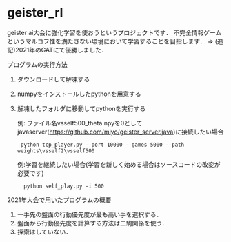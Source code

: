 # geister_rl
 geister ai大会に強化学習を使おうというプロジェクトです．
 不完全情報ゲームというマルコフ性を満たさない環境において学習することを目指します．
 => (追記)2021年のGATにて優勝しました．
 
プログラムの実行方法
 1. ダウンロードして解凍する
 2. numpyをインストールしたpythonを用意する
 3. 解凍したフォルダに移動してpythonを実行する

    例: ファイル名vsself500_theta.npyをθとしてjavaserver(https://github.com/miyo/geister_server.java)に接続したい場合
    
         python tcp_player.py --port 10000 --games 5000 --path weights\vsself2\vsself500
    
    例:学習を継続したい場合(学習を新しく始める場合はソースコードの改変が必要です)
    
          python self_play.py -i 500

2021年大会で用いたプログラムの概要
1. 一手先の盤面の行動優先度が最も高い手を選択する．
2. 盤面から行動優先度を計算する方法は二駒関係を使う．
3. 探索はしていない．
